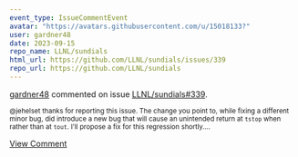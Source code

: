 ```yaml
---
event_type: IssueCommentEvent
avatar: "https://avatars.githubusercontent.com/u/15018133?"
user: gardner48
date: 2023-09-15
repo_name: LLNL/sundials
html_url: https://github.com/LLNL/sundials/issues/339
repo_url: https://github.com/LLNL/sundials
---
```


<a href='https://github.com/gardner48' target='_blank'>gardner48</a> commented on issue <a href='https://github.com/LLNL/sundials/issues/339' target='_blank'>LLNL/sundials#339</a>.

<small>@jehelset thanks for reporting this issue. The change you point to, while fixing a different minor bug, did introduce a new bug that will cause an unintended return at `tstop` when rather than at `tout`.  I'll propose a fix for this regression shortly....</small>

<a href='https://github.com/LLNL/sundials/issues/339' target='_blank'>View Comment</a>